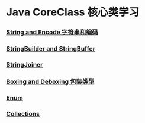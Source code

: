 # Java CoreClass 核心类学习

### [String and Encode 字符串和编码](https://github.com/DelongKong/Java-notes/blob/master/CoreClass/String%20and%20Encode.md)
### [StringBuilder and StringBuffer](https://github.com/DelongKong/Java-notes/blob/master/CoreClass/StringBuilder.md)
### [StringJoiner](https://github.com/DelongKong/Java-notes/blob/master/CoreClass/StringJoiner)
### [Boxing and Deboxing 包装类型](https://github.com/DelongKong/Java-notes/blob/master/CoreClass/Boxing%20and%20Deboxing.md)
### [Enum](https://github.com/DelongKong/Java-notes/blob/master/CoreClass/Enum.md)
### [Collections](https://github.com/DelongKong/Java-notes/blob/master/CoreClass/Collections.md)
